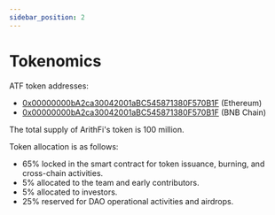 ```yaml
---
sidebar_position: 2
---
```


# Tokenomics

ATF token addresses:
- [0x00000000bA2ca30042001aBC545871380F570B1F](https://etherscan.io/address/0x00000000bA2ca30042001aBC545871380F570B1F) (Ethereum)
- [0x00000000bA2ca30042001aBC545871380F570B1F](https://bscscan.com/address/0x00000000bA2ca30042001aBC545871380F570B1F) (BNB Chain)


The total supply of ArithFi's token is 100 million.

Token allocation is as follows:

- 65% locked in the smart contract for token issuance, burning, and cross-chain activities.
- 5% allocated to the team and early contributors.
- 5% allocated to investors.
- 25% reserved for DAO operational activities and airdrops.


